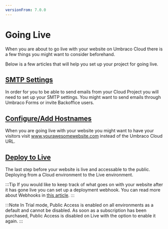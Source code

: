 ```yaml
---
versionFrom: 7.0.0
---
```


# Going Live

When you are about to go live with your website on Umbraco Cloud there is a few things you might want to consider beforehand.

Below is a few articles that will help you set up your project for going live.

## [SMTP Settings](../SMTP-settings)
In order for you to be able to send emails from your Cloud Project you will need to set up your SMTP settings. You might want to send emails through Umbraco Forms or invite Backoffice users.

## [Configure/Add Hostnames](../Manage-Hostnames)
When you are going live with your website you might want to have your visitors visit www.yourawesomewebsite.com instead of the Umbraco Cloud URL. 

## [Deploy to Live](../../Deployment/Cloud-to-Cloud)
The last step before your website is live and accessable to the public. Deploying from a Cloud environment to the Live environment.

:::Tip
If you would like to keep track of what goes on with your website after it has gone live you can set up a deployment webhook. You can read more about Webhooks in [this article](../../Deployment/Deployment-Webhook).
:::

:::Note
In Trial mode, Public Access is enabled on all environments as a default and cannot be disabled. As soon as a subscription has been purchased, Public Access is disabled on Live with the option to enable it again.
:::
